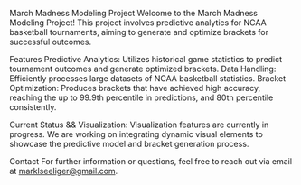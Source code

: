 March Madness Modeling Project
Welcome to the March Madness Modeling Project! This project involves predictive analytics for NCAA basketball tournaments, aiming to generate and optimize brackets for successful outcomes.

Features
Predictive Analytics: Utilizes historical game statistics to predict tournament outcomes and generate optimized brackets.
Data Handling: Efficiently processes large datasets of NCAA basketball statistics.
Bracket Optimization: Produces brackets that have achieved high accuracy, reaching the up to 99.9th percentile in predictions, and 80th percentile consistently.


Current Status && Visualization: Visualization features are currently in progress. We are working on integrating dynamic visual elements to showcase the predictive model and bracket generation process.

Contact
For further information or questions, feel free to reach out via email at marklseeliger@gmail.com.
